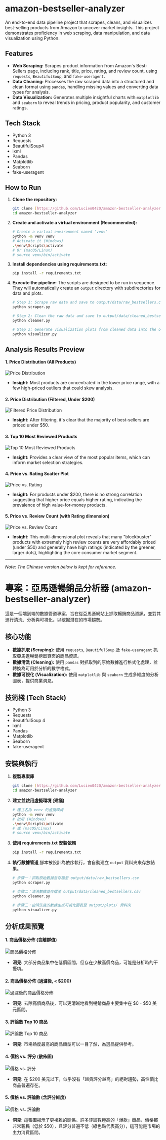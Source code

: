 # amazon-bestseller-analyzer

An end-to-end data pipeline project that scrapes, cleans, and visualizes best-selling products from Amazon to uncover market insights. This project demonstrates proficiency in web scraping, data manipulation, and data visualization using Python.

## Features

* **Web Scraping:** Scrapes product information from Amazon's Best-Sellers page, including rank, title, price, rating, and review count, using `requests`, `BeautifulSoup`, and `fake-useragent`.
* **Data Cleaning:** Processes the raw scraped data into a structured and clean format using `pandas`, handling missing values and converting data types for analysis.
* **Data Visualization:** Generates multiple insightful charts with `matplotlib` and `seaborn` to reveal trends in pricing, product popularity, and customer ratings.

## Tech Stack

* Python 3
* Requests
* BeautifulSoup4
* lxml
* Pandas
* Matplotlib
* Seaborn
* fake-useragent

## How to Run

1.  **Clone the repository:**
    ```bash
    git clone [https://github.com/Lucien0420/amazon-bestseller-analyzer.git](https://github.com/Lucien0420/amazon-bestseller-analyzer.git)
    cd amazon-bestseller-analyzer
    ```
2.  **Create and activate a virtual environment (Recommended):**
    ```bash
    # Create a virtual environment named 'venv'
    python -m venv venv
    # Activate it (Windows)
    .\venv\Scripts\activate
    # Or (macOS/Linux)
    # source venv/bin/activate
    ```
3.  **Install dependencies using requirements.txt:**
    ```bash
    pip install -r requirements.txt
    ```
4.  **Execute the pipeline:**
    The scripts are designed to be run in sequence. They will automatically create an `output` directory with subdirectories for data and plots.
    ```bash
    # Step 1: Scrape raw data and save to output/data/raw_bestsellers.csv
    python scraper.py
    
    # Step 2: Clean the raw data and save to output/data/cleaned_bestsellers.csv
    python cleaner.py
    
    # Step 3: Generate visualization plots from cleaned data into the output/plots/ directory
    python visualizer.py
    ```

## Analysis Results Preview

#### 1. Price Distribution (All Products)
![Price Distribution](output/plots/price_distribution_full.png)
* **Insight:** Most products are concentrated in the lower price range, with a few high-priced outliers that could skew analysis.

#### 2. Price Distribution (Filtered, Under $200)
![Filtered Price Distribution](output/plots/price_distribution_filtered.png)
* **Insight:** After filtering, it's clear that the majority of best-sellers are priced under $50.

#### 3. Top 10 Most Reviewed Products
![Top 10 Most Reviewed Products](output/plots/top_10_most_reviewed.png)
* **Insight:** Provides a clear view of the most popular items, which can inform market selection strategies.

#### 4. Price vs. Rating Scatter Plot
![Price vs. Rating](output/plots/price_vs_rating.png)
* **Insight:** For products under $200, there is no strong correlation suggesting that higher price equals higher rating, indicating the prevalence of high value-for-money products.

#### 5. Price vs. Review Count (with Rating dimension)
![Price vs. Review Count](output/plots/price_vs_review_count.png)
* **Insight:** This multi-dimensional plot reveals that many "blockbuster" products with extremely high review counts are very affordably priced (under $50) and generally have high ratings (indicated by the greener, larger dots), highlighting the core consumer market segment.

---
_Note: The Chinese version below is kept for reference._

# 專案：亞馬遜暢銷品分析器 (amazon-bestseller-analyzer)

這是一個端到端的數據管道專案，旨在從亞馬遜網站上抓取暢銷商品資訊，並對其進行清洗、分析與可視化，以挖掘潛在的市場趨勢。

## 核心功能

* **數據抓取 (Scraping):** 使用 `requests`, `BeautifulSoup` 及 `fake-useragent` 抓取亞馬遜暢銷榜單頁面的商品資訊。
* **數據清洗 (Cleaning):** 使用 `pandas` 對抓取到的原始數據進行格式化處理，並轉換為可用於分析的數字格式。
* **數據可視化 (Visualization):** 使用 `matplotlib` 與 `seaborn` 生成多維度的分析圖表，提供商業洞見。

## 技術棧 (Tech Stack)

* Python 3
* Requests
* BeautifulSoup 4
* lxml
* Pandas
* Matplotlib
* Seaborn
* fake-useragent

## 安裝與執行

1.  **複製專案庫**
    ```bash
    git clone [https://github.com/Lucien0420/amazon-bestseller-analyzer.git](https://github.com/Lucien0420/amazon-bestseller-analyzer.git)
    cd amazon-bestseller-analyzer
    ```
2.  **建立並啟用虛擬環境 (建議)**
    ```bash
    # 建立名為 venv 的虛擬環境
    python -m venv venv
    # 啟用 (Windows)
    .\venv\Scripts\activate
    # 或 (macOS/Linux)
    # source venv/bin/activate
    ```
3.  **使用 requirements.txt 安裝依賴**
    ```bash
    pip install -r requirements.txt
    ```
4.  **執行數據管道**
    腳本被設計為依序執行，會自動建立 `output` 資料夾來存放結果。
    ```bash
    # 步驟一：抓取原始數據並存檔至 output/data/raw_bestsellers.csv
    python scraper.py
    
    # 步驟二：清洗數據並存檔至 output/data/cleaned_bestsellers.csv
    python cleaner.py
    
    # 步驟三：由清洗後的數據生成可視化圖表至 output/plots/ 資料夾
    python visualizer.py
    ```

## 分析成果預覽

#### 1. 商品價格分佈 (含離群值)
![商品價格分佈](output/plots/price_distribution_full.png)
* **洞見:** 大部分商品集中在低價區間，但存在少數高價商品，可能是分析時的干擾項。

#### 2. 商品價格分佈 (過濾後, < $200)
![過濾後的商品價格分佈](output/plots/price_distribution_filtered.png)
* **洞見:** 去除高價商品後，可以更清晰地看到暢銷商品主要集中在 $0 - $50 美元區間。

#### 3. 評論數 Top 10 商品
![評論數 Top 10 商品](output/plots/top_10_most_reviewed.png)
* **洞見:** 市場熱度最高的商品類型可以一目了然，為選品提供參考。

#### 4. 價格 vs. 評分 (散佈圖)
![價格 vs. 評分](output/plots/price_vs_rating.png)
* **洞見:** 在 $200 美元以下，似乎沒有「越貴評分越高」的絕對趨勢，高性價比商品普遍存在。

#### 5. 價格 vs. 評論數 (含評分維度)
![價格 vs. 評論數](output/plots/price_vs_review_count.png)
* **洞見:** 這張圖揭示了更複雜的關係。許多評論數極高的「爆款」商品，價格都非常親民（低於 $50），且評分普遍不低（綠色點代表高分），這可能是市場的主力消費區間。